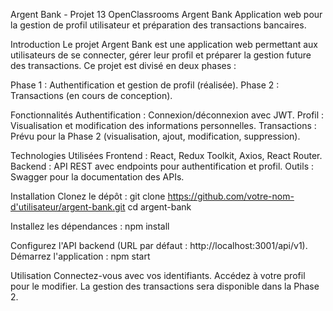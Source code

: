 Argent Bank - Projet 13 OpenClassrooms
Argent Bank
Application web pour la gestion de profil utilisateur et préparation des transactions bancaires.

Introduction
Le projet Argent Bank est une application web permettant aux utilisateurs de se connecter, gérer leur profil et préparer la gestion future des transactions. Ce projet est divisé en deux phases :

Phase 1 : Authentification et gestion de profil (réalisée).
Phase 2 : Transactions (en cours de conception).

Fonctionnalités
Authentification : Connexion/déconnexion avec JWT.
Profil : Visualisation et modification des informations personnelles.
Transactions : Prévu pour la Phase 2 (visualisation, ajout, modification, suppression).

Technologies Utilisées
Frontend : React, Redux Toolkit, Axios, React Router.
Backend : API REST avec endpoints pour authentification et profil.
Outils : Swagger pour la documentation des APIs.

Installation
Clonez le dépôt :
git clone https://github.com/votre-nom-d'utilisateur/argent-bank.git
cd argent-bank

Installez les dépendances :
npm install

Configurez l'API backend (URL par défaut : http://localhost:3001/api/v1).
Démarrez l'application :
npm start

Utilisation
Connectez-vous avec vos identifiants.
Accédez à votre profil pour le modifier.
La gestion des transactions sera disponible dans la Phase 2.
